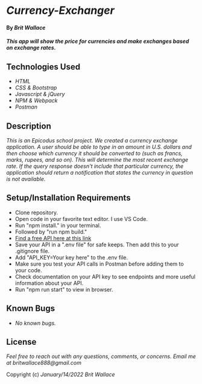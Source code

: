 # _Currency-Exchanger_

#### By _Brit Wallace_

#### _This app will show the price for currencies and make exchanges based on exchange rates._

## Technologies Used

* _HTML_
* _CSS & Bootstrap_
* _Javascript & jQuery_
* _NPM & Webpack_
* _Postman_

## Description

_This is an Epicodus school project.  We created a currency exchange application.  A user should be able to type in an amount in U.S. dollars and then choose which currency it should be converted to (such as francs, marks, rupees, and so on). This will determine the most recent exchange rate. If the query response doesn't include that particular currency, the application should return a notification that states the currency in question is not available._

## Setup/Installation Requirements

* Clone repository.
* Open code in your favorite text editor. I use VS Code.
* Run "npm install." in your terminal.
* Followed by "run npm build."
* [Find a free API here at this link](https://app.exchangerate-api.com/dashboard/confirmed)
* Save your API in a ".env file" for safe keeps. Then add this to your .gitignore file.
* Add "API_KEY=Your key here" to the .env file. 
* Make sure you test your API calls in Postman before adding them to your code.
* Check documentation on your API key to see endpoints and more useful information about your API.
* Run "npm run start" to view in browser.


## Known Bugs

* _No known bugs._


## License

_Feel free to reach out with any questions, comments, or concerns. Email me at britwallace888@gmail.com_

Copyright (c) _January/14/2022_ _Brit Wallace_